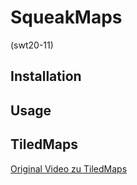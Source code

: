 # SqueakMaps
(swt20-11)

## Installation

## Usage

## TiledMaps

[Original Video zu TiledMaps](https://youtu.be/T_TDhAAxuy0)
